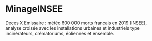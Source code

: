 # MinageINSEE
Deces X Emissaire : météo 600 000 morts francais en 2019 (INSEE), analyse croisée avec les installations urbaines et industriels type incinérateurs, crématoriums, éoliennes et ensemble.
